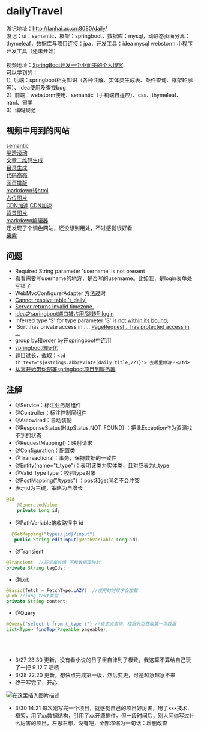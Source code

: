 # dailyTravel
游记地址：http://lanhai.ac.cn:8080/daily/
<br>
游记：ui：semantic，框架：springboot，数据库：mysql，动静态页面分离：thymeleaf，数据库与项目连接：jpa，开发工具：idea mysql webstorm 小程序开发工具（还未开始）
<br><br>
视频地址：[SpringBoot开发一个小而美的个人博客](https://www.bilibili.com/video/av72035869)<br>
可以学到的：<br>
1）后端：springboot相关知识（各种注解、实体类生成表、条件查询、框架轮廓等）、idea使用及查找bug<br>
2）前端：webstorm使用、semantic（手机端自适应）、css、thymeleaf、html、审美<br>
3）编码规范<br>

## 视频中用到的网站
[semantic](https://semantic-ui.com/)<br>
[平滑滚动](https://github.com/flesler/jquery.scrollTo)<br>
[文章二维码生成](http://davidshimjs.github.io/qrcodejs/)<br>
[目录生成](https://tscanlin.github.io/tocbot/)<br>
[代码高亮](https://github.com/PrismJS/prism)<br>
[网页排版](https://github.com/sofish/typo.css)<br>
[markdown转html](https://github.com/atlassian/commonmark-java)<br>
[占位图片](https://picsum.photos/)<br>
[CDN加速](https://www.bootcdn.cn/)  [CDN加速](https://www.jsdelivr.com/)<br>
[背景图片](https://www.toptal.com/designers/subtlepatterns/)<br>
[markdown编辑器](https://pandao.github.io/editor.md/)<br>
还发现了个调色网站，还没想到用处，不过感觉很好看<br>
[栗紫](http://zhongguose.com/#lizi)<br>
## 问题
+ Required String parameter 'username' is not present
+ 看看需要写username的地方，是否写的username。比如我，是login表单处写错了
+ WebMvcConfigurerAdapter [方法过时](https://blog.csdn.net/qq_38164123/article/details/80392904)
+ [Cannot resolve table 't_daily'](https://blog.csdn.net/moqianmoqian/article/details/105014348)
+ [Server returns invalid timezone.](https://blog.csdn.net/wsf0001/article/details/103391810)
+ [idea之springboot端口被占用/跳转到login](https://blog.csdn.net/moqianmoqian/article/details/104903180)
+ Inferred type 'S' for type parameter 'S' is [not within its bound;](https://blog.csdn.net/moxiaoya1314/article/details/80037290)
+ 'Sort..has private access in .... [PageRequest... has protected access in ...](https://blog.csdn.net/huoji555/article/details/103606786)
+ [group by和order by在springboot中连用](https://blog.csdn.net/moqianmoqian/article/details/105194909)
+ [springboot国际化](https://blog.csdn.net/moqianmoqian/article/details/105197266)
+ 题目过长，截取：`<td th:text="${#strings.abbreviate(daily.title,22)}"> 去哪里旅游？</td>`
+ [从零开始带你部署springboot项目到服务器](https://blog.csdn.net/moqianmoqian/article/details/105204653)
## 注解
+ @Service：标注业务层组件
+ @Controller：标注控制层组件
+ @Autowired：自动装配
+ @ResponseStatus(HttpStatus.NOT_FOUND) ：把此Exception作为资源找不到的状态
+ @RequestMapping()：映射请求
+ @Configuration：配置类
+ @Transactional：事务，保持数据的一致性
+ @Entity(name="t_type")：表明该类为实体类，且对应表为t_type
+ @Valid Type type：校验type对象
+ @PostMapping("/types") ：post和get同名不会冲突
+ 表示id为主键，策略为自增长
```java
@Id
    @GeneratedValue
    private Long id;
```
+ @PathVariable接收路径中 id
 ```java
   @GetMapping("types/{id}/input") 
    public String editInput(@PathVariable Long id)
```
+ @Transient
```java
@Transient  //正常属性值 不和数据库映射
private String tagIds;
```
+ @Lob
```java
@Basic(fetch = FetchType.LAZY)  //使用的时候才会加载
@Lob //long text类型
private String content;
```
+ @Query
```java
@Query("select t from t_type t") //自定义查询，根据分页获取第一页数据
List<Type> findTop(Pageable pageable);
```
<br>
<br>

+ 3/27 23:30 更新，没有看小说的日子里自律到了极致，我这算不算给自己玩了一把 9 12 7 啧啧 
+ 3/28 22:20 更新，想快点完成第一版，然后变更，可是越急越急不来 
+ 终于写完了，开心

![在这里插入图片描述](https://img-blog.csdnimg.cn/20200330142900937.gif)

+ 3/30 14:21 每次刚写完一个项目，就感觉自己的项目好厉害，用了xxx技术、框架，用了xx数据结构，引用了xx开源插件。但一段时间后，别人问你写过什么厉害的项目，左思右想，没有吧，全部浓缩为一句话：增删改查

